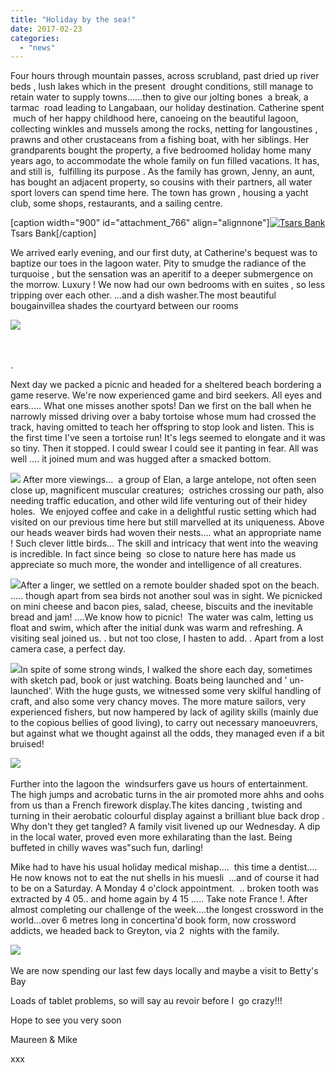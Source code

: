 ```yaml
---
title: "Holiday by the sea!"
date: 2017-02-23
categories: 
  - "news"
---
```


Four hours through mountain passes, across scrubland, past dried up river beds , lush lakes which in the present  drought conditions, still manage to retain water to supply towns......then to give our jolting bones  a break, a tarmac  road leading to Langabaan, our holiday destination. Catherine spent  much of her happy childhood here, canoeing on the beautiful lagoon, collecting winkles and mussels among the rocks, netting for langoustines , prawns and other crustaceans from a fishing boat, with her siblings. Her grandparents bought the property, a five bedroomed holiday home many years ago, to accommodate the whole family on fun filled vacations. It has, and still is,  fulfilling its purpose . As the family has grown, Jenny, an aunt, has bought an adjacent property, so cousins with their partners, all water sport lovers can spend time here. The town has grown , housing a yacht club, some shops, restaurants, and a sailing centre.​​​

\[caption width="900" id="attachment\_766" align="alignnone"\][![Tsars Bank](images/p1040883-e1487766534403.jpg)](https://www.artamo.click/wp-content/uploads/2017/02/p1040883.jpg) Tsars Bank\[/caption\]

We arrived early evening, and our first duty, at Catherine's bequest was to baptize our toes in the lagoon water. Pity to smudge the radiance of the turquoise , but the sensation was an aperitif to a deeper submergence on the morrow. Luxury ! We now had our own bedrooms with en suites , so less tripping over each other. ...and a dish washer.The most beautiful bougainvillea shades the courtyard between our rooms

[![](images/20170207_181727-1024x768.jpg)](https://www.artamo.click/wp-content/uploads/2017/02/20170207_181727-1024x768.jpg)​

​

.

Next day we packed a picnic and headed for a sheltered beach bordering a game reserve. We're now experienced game and bird seekers. All eyes and ears..... What one misses another spots! Dan we first on the ball when he narrowly missed driving over a baby tortoise whose mum had crossed the track, having omitted to teach her offspring to stop look and listen. This is the first time I've seen a tortoise run! It's legs seemed to elongate and it was so tiny. Then it stopped. I could swear I could see it panting in fear. All was well .... it joined mum and was hugged after a smacked bottom. ​

[![](images/p1040878-1024x768-1.jpg)](https://www.artamo.click/wp-content/uploads/2017/02/p1040878-1024x768-1.jpg)​ After more viewings...  a group of Elan, a large antelope, not often seen close up, magnificent muscular creatures;  ostriches crossing our path, also needing traffic education, and other wild life venturing out of their hidey holes.  We enjoyed coffee and cake in a delightful rustic setting which had visited on our previous time here but still marvelled at its uniqueness. Above our heads weaver birds had woven their nests.... what an appropriate name ! Such clever little birds... The skill and intricacy that went into the weaving is incredible. In fact since being  so close to nature here has made us appreciate so much more, the wonder and intelligence of all creatures. ​

[![](images/p1040870.jpg)](https://www.artamo.click/wp-content/uploads/2017/02/p1040870.jpg)After a linger, we settled on a remote boulder shaded spot on the beach. ..... though apart from sea birds not another soul was in sight. We picnicked on mini cheese and bacon pies, salad, cheese, biscuits and the inevitable bread and jam! ....We know how to picnic!  The water was calm, letting us float and swim, which after the initial dunk was warm and refreshing. A visiting seal joined us. . but not too close, I hasten to add. . Apart from a lost camera case, a perfect day.​

[![](images/p1040892.jpg)](https://www.artamo.click/wp-content/uploads/2017/02/p1040892.jpg)In spite of some strong winds, I walked the shore each day, sometimes with sketch pad, book or just watching. Boats being launched and ' un-launched'. With the huge gusts, we witnessed some very skilful handling of craft, and also some very chancy moves. The more mature sailors, very experienced fishers, but now hampered by lack of agility skills (mainly due to the copious bellies of good living), to carry out necessary manoeuvrers, but against what we thought against all the odds, they managed even if a bit bruised!

[![](images/img_20170217_212919.jpg)](https://www.artamo.click/wp-content/uploads/2017/02/img_20170217_212919.jpg)​

Further into the lagoon the  windsurfers gave us hours of entertainment. The high jumps and acrobatic turns in the air promoted more ahhs and oohs from us than a French firework display.The kites dancing , twisting and turning in their aerobatic colourful display against a brilliant blue back drop . Why don't they get tangled? A family visit livened up our Wednesday. A dip in the local water, proved even more exhilarating than the last. Being buffeted in chilly waves was"such fun, darling!

Mike had to have his usual holiday medical mishap....  this time a dentist.... He now knows not to eat the nut shells in his muesli  ...and of course it had to be on a Saturday. A Monday 4 o'clock appointment.  .. broken tooth was extracted by 4 05.. and home again by 4 15 ..... Take note France !. After almost completing our challenge of the week....the longest crossword in the world...over 6 metres long in concertina'd book form, now crossword addicts, we headed back to Greyton, via 2  nights with the family.

[![](images/img_20170221_200407.jpg)](https://www.artamo.click/wp-content/uploads/2017/02/img_20170221_200407.jpg)​

We are now spending our last few days locally and maybe a visit to Betty's Bay

Loads of tablet problems, so will say au revoir before I  go crazy!!!

Hope to see you very soon

Maureen & Mike

xxx
